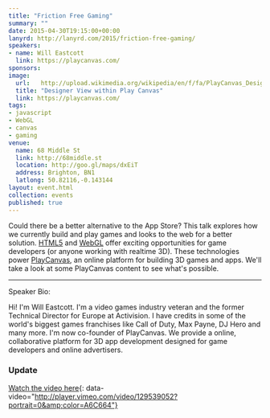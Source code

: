 ```yaml
---
title: "Friction Free Gaming"
summary: ""
date: 2015-04-30T19:15:00+00:00
lanyrd: http://lanyrd.com/2015/friction-free-gaming/
speakers:
- name: Will Eastcott
  link: https://playcanvas.com/
sponsors:
image:
  url:   http://upload.wikimedia.org/wikipedia/en/f/fa/PlayCanvas_Designer_view,_within_Swooop_project.jpg
  title: "Designer View within Play Canvas"
  link: https://playcanvas.com/
tags:
- javascript
- WebGL
- canvas
- gaming
venue:
  name: 68 Middle St
  link: http://68middle.st
  location: http://goo.gl/maps/dxEiT
  address: Brighton, BN1
  latlong: 50.82116,-0.143144
layout: event.html
collection: events
published: true
---
```


Could there be a better alternative to the App Store? This talk explores how we currently build and play games and looks to the web for a better solution. [HTML5](http://www.w3.org/TR/html5/) and [WebGL](http://en.wikipedia.org/wiki/WebGL) offer exciting opportunities for game developers (or anyone working with realtime 3D). These technologies power [PlayCanvas](https://playcanvas.com), an online platform for building 3D games and apps. We'll take a look at some PlayCanvas content to see what's possible.

***
Speaker Bio:

Hi! I'm Will Eastcott. I'm a video games industry veteran and the former Technical Director for Europe at Activision. I have credits in some of the world's biggest games franchises like Call of Duty, Max Payne, DJ Hero and many more. I'm now co-founder of PlayCanvas. We provide a online, collaborative platform for 3D app development designed for game developers and online advertisers.

### Update

[Watch the video here](https://vimeo.com/129539052){: data-video="http://player.vimeo.com/video/129539052?portrait=0&amp;color=A6C664"}
